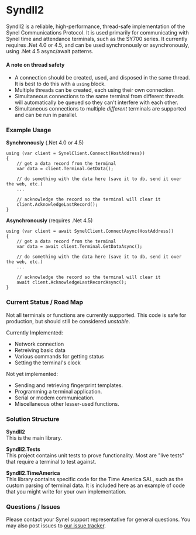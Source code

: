 Syndll2
=======

Syndll2 is a reliable, high-performance, thread-safe implementation of the Synel Communications Protocol.
It is used primarily for communicating with Synel time and attendance terminals, such as the SY700 series.
It currently requires .Net 4.0 or 4.5, and can be used synchronously or asynchronously,
using .Net 4.5 async/await patterns.

#### A note on thread safety
 - A connection should be created, used, and disposed in the same thread.  It is best to do this with a `using` block.
 - Multiple threads can be created, each using their own connection.
 - Simultaneous connections to the same terminal from different threads will automatically be queued so they can't interfere with each other.
 - Simultaneous connections to multiple *different* terminals are supported and can be run in parallel.

### Example Usage


**Synchronously**  (.Net 4.0 or 4.5)

    using (var client = SynelClient.Connect(HostAddress))
    {
        // get a data record from the terminal
        var data = client.Terminal.GetData();
        
        // do something with the data here (save it to db, send it over the web, etc.)
        ...
        
        // acknowledge the record so the terminal will clear it
        client.AcknowledgeLastRecord();
    }
    
**Asynchronously**  (requires .Net 4.5)

    using (var client = await SynelClient.ConnectAsync(HostAddress))
    {
        // get a data record from the terminal
        var data = await client.Terminal.GetDataAsync();
        
        // do something with the data here (save it to db, send it over the web, etc.)
        ...
        
        // acknowledge the record so the terminal will clear it
        await client.AcknowledgeLastRecordAsync();
    }
    
### Current Status / Road Map

Not all terminals or functions are currently supported.
This code is safe for production, but should still be considered *unstable*.

Currently Implemented:
 - Network connection
 - Retreiving basic data
 - Various commands for getting status
 - Setting the terminal's clock
 
Not yet implemented:
 - Sending and retrieving fingerprint templates.
 - Programming a terminal application.
 - Serial or modem communication.
 - Miscellaneous other lesser-used functions.

### Solution Structure

**Syndll2**  
This is the main library.  

**Syndll2.Tests**  
This project contains unit tests to prove functionality.
Most are "live tests" that require a terminal to test against.

**Syndll2.TimeAmerica**  
This library contains specific code for the Time America SAL, such as the custom parsing of terminal data.
It is included here as an example of code that you might write for your own implementation.


### Questions / Issues

Please contact your Synel support representative for general questions.
You may also post issues to [our issue tracker](https://github.com/synel/syndll2/issues).
